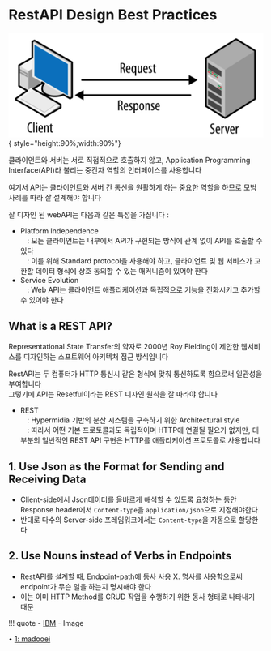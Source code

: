 # RestAPI Design Best Practices
![1](images/client-server.png){ style="height:90%;width:90%"} <div>
클라이언트와 서버는 서로 직접적으로 호출하지 않고, Application Programming Interface(API)라 불리는 중간자 역할의 인터페이스를 사용합니다

여기서 API는 클라이언트와 서버 간 통신을 원활하게 하는 중요한 역할을 하므로 모범 사례를 따라 잘 설계해야 합니다

잘 디자인 된 webAPI는 다음과 같은 특성을 가집니다 :

- Platform Independence<div>
ㅤ: 모든 클라이언트는 내부에서 API가 구현되는 방식에 관계 없이 API를 호출할 수 있다<div>
ㅤ: 이를 위해 Standard protocol을 사용해야 하고, 클라이언트 및 웹 서비스가 교환할 데이터 형식에 상호 동의할 수 있는 매커니즘이 있어야 한다
- Service Evolution<div>
ㅤ: Web API는 클라이언트 애플리케이션과 독립적으로 기능을 진화시키고 추가할 수 있어야 한다

## What is a REST API?
Representational State Transfer의 약자로
2000년 Roy Fielding이 제안한 웹서비스를 디자인하는 소프트웨어 아키텍처 접근 방식입니다<div>
RestAPI는 두 컴퓨터가 HTTP 통신시 같은 형식에 맞춰 통신하도록 함으로써 일관성을 부여합니다<div>
그렇기에 API는 Resetful이라는 REST 디자인 원칙을 잘 따라야 합니다

- REST<div>
ㅤ: Hypermidia 기반의 분산 시스템을 구축하기 위한 Architectural style<div>
ㅤ: 따라서 어떤 기본 프로토콜과도 독립적이며 HTTP에 연결될 필요가 없지만, 대부분의 일반적인 REST API 구현은 HTTP를 애플리케이션 프로토콜로 사용합니다

## 1. Use Json as the Format for Sending and Receiving Data

- Client-side에서 Json데이터를 올바르게 해석할 수 있도록 요청하는 동안 Response header에서 `Content-type`을 `application/json`으로 지정해야한다
- 반대로 다수의 Server-side 프레임워크에서는 `Content-type`을 자동으로 할당한다

## 2. Use Nouns instead of Verbs in Endpoints
- RestAPI를 설계할 때, Endpoint-path에 동사 사용 X. 명사를 사용함으로써 endpoint가 무슨 일을 하는지 명시해야 한다
- 이는 이미 HTTP Method를 CRUD 작업을 수행하기 위한 동사 형태로 나타내기 때문


!!! quote
    - [IBM](https://www.ibm.com/topics/rest-apis)
    - Image<div>
    • [1: madooei](https://madooei.github.io/cs421_sp20_homepage/client-server-app/)

